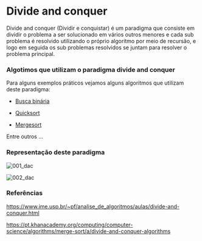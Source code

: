 # Divide and conquer

Divide and conquer (Dividir e conquistar) é um paradigma que consiste em dividir
o problema a ser solucionado em vários outros menores e cada sub problema é resolvido
utilizando o próprio algoritmo por meio de recursão, e logo em seguida os sub problemas
resolvidos se juntam para resolver o problema principal.

### Algotimos que utilizam o paradigma divide and conquer

Para alguns exemplos práticos vejamos alguns algoritmos que utilizam deste paradigma:

- [Busca binária](https://github.com/GuilhermehChaves/google-skills/tree/master/algoritmos/busca_binaria)

- [Quicksort](https://github.com/GuilhermehChaves/google-skills/tree/master/algoritmos/quicksort)

- [Mergesort](https://github.com/GuilhermehChaves/google-skills/tree/master/algoritmos/mergesort)

Entre outros ...

### Representação deste paradigma

![001_dac](https://user-images.githubusercontent.com/48635609/91243690-f09cd080-e720-11ea-8354-8dfbed38d673.png)

![002_dac](https://user-images.githubusercontent.com/48635609/91243707-fa263880-e720-11ea-99ab-5b64bd4bf089.png)

### Referências

https://www.ime.usp.br/~pf/analise_de_algoritmos/aulas/divide-and-conquer.html

https://pt.khanacademy.org/computing/computer-science/algorithms/merge-sort/a/divide-and-conquer-algorithms
